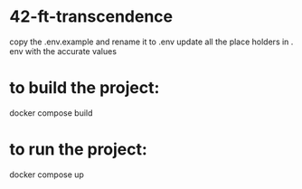 # 42-ft-transcendence

copy the .env.example and rename it to .env
update all the place holders in . env with the accurate values

# to build the project:
docker compose build

# to run the project:
docker compose up